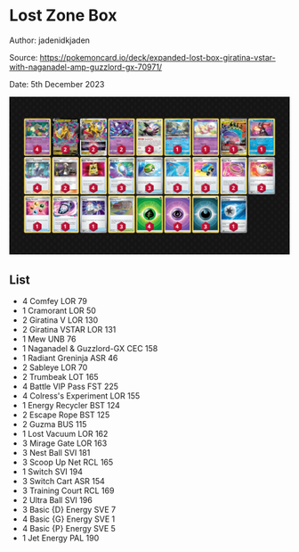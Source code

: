 # Lost Zone Box

Author: jadenidkjaden

Source: <https://pokemoncard.io/deck/expanded-lost-box-giratina-vstar-with-naganadel-amp-guzzlord-gx-70971/>

Date: 5th December 2023

![decklist](../../images/PAR/Lost%20Zone%20Box/4-%20Lost%20Zone%20Box.png)

## List

* 4 Comfey LOR 79
* 1 Cramorant LOR 50
* 2 Giratina V LOR 130
* 2 Giratina VSTAR LOR 131
* 1 Mew UNB 76
* 1 Naganadel & Guzzlord-GX CEC 158
* 1 Radiant Greninja ASR 46
* 2 Sableye LOR 70
* 2 Trumbeak LOT 165
* 4 Battle VIP Pass FST 225
* 4 Colress's Experiment LOR 155
* 1 Energy Recycler BST 124
* 2 Escape Rope BST 125
* 2 Guzma BUS 115
* 1 Lost Vacuum LOR 162
* 3 Mirage Gate LOR 163
* 3 Nest Ball SVI 181
* 3 Scoop Up Net RCL 165
* 1 Switch SVI 194
* 3 Switch Cart ASR 154
* 3 Training Court RCL 169
* 2 Ultra Ball SVI 196
* 3 Basic {D} Energy SVE 7
* 4 Basic {G} Energy SVE 1
* 4 Basic {P} Energy SVE 5
* 1 Jet Energy PAL 190
